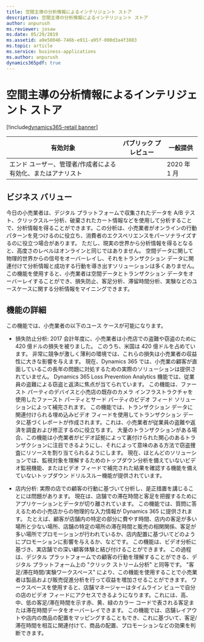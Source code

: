 ```yaml
---
title: 空間主導の分析情報によるインテリジェント ストア
description: 空間主導の分析情報によるインテリジェント ストア
author: anpurush
ms.reviewer: josaw
ms.date: 05/29/2019
ms.assetid: a9e58046-746b-e911-a95f-000d3a4f3883
ms.topic: article
ms.service: business-applications
ms.author: anpurush
dynamics365pdf: true
---
```

# 空間主導の分析情報によるインテリジェント ストア
[!include[dynamics365-retail banner](../includes/dynamics365-retail.md)]

| 有効対象    |  パブリック プレビュー | 一般提供 | 
| ---------- | ---------- |---------- |
|エンド ユーザー、管理者/作成者による有効化、またはアナリスト|| 2020 年 1 月|


## ビジネス バリュー
<!-- bv start -->
今日の小売業者は、デジタル プラットフォームで収集されたデータを A/B テスト、クリックスルー分析、破棄されたカート情報などを使用して分析することで、分析情報を得ることができます。この分析は、小売業者がオンラインの行動パターンを見つけるのに役立ち、消費者のエクスペリエンスをパーソナライズするのに役立つ場合があります。 ただし、現実の世界から分析情報を得るとなると、高度さのレベルはオンラインと同じではありません。 空間データに関して物理的世界からの信号をオーバーレイし、それをトランザクション データに関連付けて分析情報と成功する行動を導き出すソリューションは多くありません。 この機能を使用すると、小売業者は空間データとトランザクション データをオーバーレイすることができ、損失防止、客足分析、滞留時間分析、実験などのユースケースに関する分析情報をマイニングできます。
<!-- bv end -->



## 機能の詳細
<!--feature detail start -->
この機能では、小売業者の以下のユース ケースが可能になります。

- 損失防止分析: 2017 会計年度に、小売業者は小売店での盗難や窃盗のために 420 億ドルの損失を被りました。 このうち、米国は 420 億ドルを占めています。 非常に競争が激しく薄利の環境では、これらの損失は小売業者の収益性に大きな影響を与えます。 現在、Dynamics 365 では、小売業の顧客が直面しているこの長年の問題に対処するための実際のソリューションは提供されていません。 Dynamics 365 Loss Prevention Analytics 機能では、従業員の盗難による窃盗と返済に焦点が当てられています。 この機能は、ファースト パーティのデバイスと小売店の既存のカメラ インフラストラクチャを使用したファースト パーティとサード パーティのビデオ フィード ソリューションによって補完されます。 この機能では、トランザクション データに関連付けられる埋め込みビデオ フィードを使用してトランザクション データに基づくレポートが作成されます。これは、小売業者が従業員の盗難や返済を調査および修正するのに役立ちます。 大量のトランザクションがある場合、この機能は小売業者がビデオ証拠によって裏付けられた関心のあるトランザクションに注目できるようにし、それによって意味のある方法で窃盗捜査にリソースを割り当てられるようにします。 現在、ほとんどのソリューションでは、監視対象を理解するためのトップダウン分析を備えていないビデオ監視機能、またはビデオ フィードで補完された結果を確認する機能を備えていないトップダウン ドリルスルー機能が提供されています。

- 店内分析: 実際の店での顧客の行動に基づいて分析し、是正措置を講じることには問題があります。 現在は、店舗での滞在時間と客足を把握するためにアプリケーションとデータが切り離されています。 この機能では、質問に答えるための小売店からの物理的な入力情報が Dynamics 365 に提供されます。 たとえば、顧客が店舗内の特定の部分に費やす時間、店内の客足が多い場所と少ない場所、店舗の特定の場所の滞在時間と販売の相関関係、客足が多い場所でプロモーションが行われているか、店内配置に基づいてどのようにプロモーションに影響を与えるか、などです。 この機能は、ビデオ分析に基づき、実店舗での深い顧客体験と結び付けることができます。 この過程は、デジタル プラットフォームでの顧客の行動を理解することができる、デジタル プラットフォーム上の "クリック ストリーム分析" と同等です。 "客足/滞在時間/実験ワークスペース" により、この機能を使用することで小売業者は製品および販売促進分析を行って収益を増加させることができます。 ワークスペースを使用すると、店舗マネージャーはタイムライン ビューで自分の店のビデオ フィードにアクセスできるようになります。これには、高、中、低の客足/滞在時間を示す赤、黄、緑のカラー コードで表される客足または滞在時間データをオーバーレイできます。 この機能では、店舗レイアウトや店内の商品の配置をマッピングすることもでき、これに基づいて、客足/滞在時間を相互に関連付けて、商品の配置、プロモーションなどの効果を判断できます。
<!--feature detail end -->










